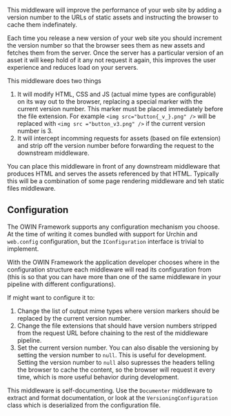 This middleware will improve the performance of your web site by adding a version number to
the URLs of static assets and instructing the browser to cache them indefinately.

Each time you release a new version of your web site you should increment the version number
so that the browser sees them as new assets and fetches them from the server. Once the server
has a particular version of an asset it will keep hold of it any not request it again, this
improves the user experience and reduces load on your servers.

This middleware does two things

1. It will modify HTML, CSS and JS (actual mime types are configurable) on its way out to the 
   browser, replacing a special marker with the current version number. This marker must be
   placed immediately before the file extension. For example `<img src="button{_v_}.png" />`
   will be replaced with `<img src ="button_v3.png" />` if the current version number is 3.
2. It will intercept incomming requests for assets (based on file extension) and strip off
   the version number before forwarding the request to the downstream middleware.

You can place this middleware in front of any downstream middleware that produces HTML and
serves the assets referenced by that HTML. Typically this will be a combination of some
page rendering middleware and teh static files middleware.

## Configuration

The OWIN Framework supports any configuration mechanism you choose. At the time of writing 
it comes bundled with support for Urchin and `web.config` configuration, but the 
`IConfiguration` interface is trivial to implement.

With the OWIN Framework the application developer chooses where in the configuration structure
each middleware will read its configuration from (this is so that you can have more than one
of the same middleware in your pipeline with different configurations).

If might want to configure it to:

1. Change the list of output mime types where version markers should be replaced by the 
   current version number.
2. Change the file extensions that should have version numbers stripped from the request
   URL before chaining to the rest of the middleware pipeline.
3. Set the current version number. You can also disable the versioning by setting the
   version number to `null`. This is useful for development. Setting the version number to
   `null` also supresses the headers telling the browser to cache the content, so the browser
   will request it every time, which is more useful behavior during development.

This middleware is self-documenting. Use the `Documenter` middleware to extract and
format documentation, or look at the `VersioningConfiguration` class which is deserialized
from the configuration file.
